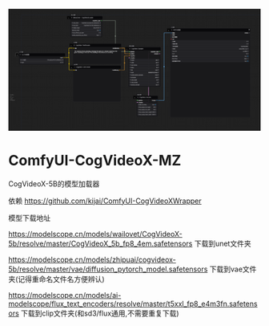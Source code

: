 ![image](./examples/workflow.png)

# ComfyUI-CogVideoX-MZ

CogVideoX-5B的模型加载器

依赖 https://github.com/kijai/ComfyUI-CogVideoXWrapper

模型下载地址


https://modelscope.cn/models/wailovet/CogVideoX-5b/resolve/master/CogVideoX_5b_fp8_4em.safetensors 下载到unet文件夹

https://modelscope.cn/models/zhipuai/cogvideox-5b/resolve/master/vae/diffusion_pytorch_model.safetensors  下载到vae文件夹(记得重命名文件名方便辨认)

https://modelscope.cn/models/ai-modelscope/flux_text_encoders/resolve/master/t5xxl_fp8_e4m3fn.safetensors  下载到clip文件夹(和sd3/flux通用,不需要重复下载)


